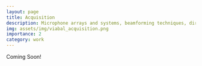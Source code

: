 ```yaml
---
layout: page
title: Acquisition
description: Microphone arrays and systems, beamforming techniques, direction of arrival estimation, 6DoF acoustic data acquisition
img: assets/img/viabal_acquisition.png
importance: 2
category: work
---
```


Coming Soon!
